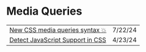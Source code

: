 # Media Queries

|                                                                                                        |         |
| ------------------------------------------------------------------------------------------------------ | ------- |
| [New CSS media queries syntax 💥](https://app.daily.dev/posts/new-css-media-queries-syntax--lxcdtokan) | 7/22/24 |
| [Detect JavaScript Support in CSS](https://ryanmulligan.dev/blog/detect-js-support-in-css/)            | 4/23/24 |
